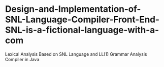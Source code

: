 # Design-and-Implementation-of-SNL-Language-Compiler-Front-End-SNL-is-a-fictional-language-with-a-com
Lexical Analysis Based on SNL Language and LL(1) Grammar Analysis Compiler in Java
